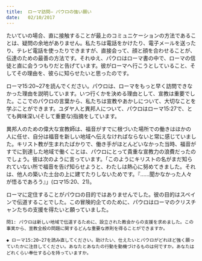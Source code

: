 ```yaml
---
title:  ローマ訪問— パウロの強い願い
date:   02/10/2017
---
```


たいていの場合、直に接触することが最上のコミュニケーションの方法であることは、疑問の余地がありません。私たちは電話をかけたり、電子メールを送ったり、テレビ電話を使ったりできますが、直接会って、顔と顔を合わせることが、伝達のための最善の方法です。それゆえ、パウロはローマ書の中で、ローマの信徒と直に会うつもりだと告げています。彼がローマへ行こうとしていること、そしてその理由を、彼らに知らせたいと思ったのです。

ローマ15:20~27を読んでください。パウロは、ローマをもっと早く訪問できなかった理由を説明しています。いつ行くかを決める理由として、宣教は重要でした。ここでのパウロの言葉から、私たちは宣教やあかしについて、大切なことを学ぶことができます。ユダヤ人と異邦人について、パウロはローマ15:27で、とても興味深い(そして重要な)指摘をしています。

異邦人のための偉大な宣教師は、福音がすでに根づいた場所での働きはほかの人に任せ、自分は福音を新しい地域へ伝えなければならないと常に感じていました。キリスト教が生まれたばかりで、働き手がほとんどいなかった当時、福音がすでに到達した地域で働くことは、パウロにとって貴重な宣教力の浪費だったのでしょう。彼は次のように言っています。「このようにキリストの名がまだ知られていない所で福音を告げ知らせようと、わたしは熱心に努めてきました。それは、他人の築いた土台の上に建てたりしないためです。『......聞かなかった人々が悟るであろう』」(ロマ15:20、21)。

ローマに定住することがパウロの目的ではありませんでした。彼の目的はスペインで伝道することでした。この冒険的企てのために、パウロはローマのクリスチャンたちの支援を得たいと願っていました。

`問1: パウロは新しい地域で伝道するために、設立された教会からの支援を求めました。この事実から、宣教全般の問題に関するどんな重要な原則を得ることができますか。`

`◆ ローマ15:20~27を読み直してください。助けたい、仕えたいとパウロがどれほど強く願っていたかに注目してください。あなたとあなたの行動を動機づけるものは何ですか。あなたはどれくらい奉仕する心を持っていますか。`
